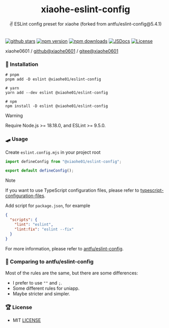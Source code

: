 <div align="center">
  <h1>xiaohe-eslint-config</h1>
  <span>✌️ ESLint config preset for xiaohe (forked from antfu/eslint-config@5.4.1)</span>
</div>

<br>

[![github stars][github-stars-src]][github-stars-href]
[![npm version][npm-version-src]][npm-version-href]
[![npm downloads][npm-downloads-src]][npm-downloads-href]
[![JSDocs][jsdocs-src]][jsdocs-href]
[![License][license-src]][license-href]

xiaohe0601 / [github@xiaohe0601](https://github.com/xiaohe0601) / [gitee@xiaohe0601](https://gitee.com/xiaohe0601)

### 🚁 Installation

```shell
# pnpm
pnpm add -D eslint @xiaohe01/eslint-config

# yarn
yarn add --dev eslint @xiaohe01/eslint-config

# npm
npm install -D eslint @xiaohe01/eslint-config
```

> [!WARNING]
> Require Node.js >= 18.18.0, and ESLint >= 9.5.0.

### 🛹 Usage

Create `eslint.config.mjs` in your project root

```js
import defineConfig from "@xiaohe01/eslint-config";

export default defineConfig();
```

> [!NOTE]
> If you want to use TypeScript configuration files,
> please refer to [typescript-configuration-files](https://eslint.org/docs/latest/use/configure/configuration-files#typescript-configuration-files).

Add script for `package.json`, for example

```json
{
  "scripts": {
    "lint": "eslint",
    "lint:fix": "eslint --fix"
  }
}
```

For more information, please refer to [antfu/eslint-config](https://github.com/antfu/eslint-config).

### 🐼 Comparing to antfu/eslint-config

Most of the rules are the same, but there are some differences:

- I prefer to use `""` and `;`.
- Some different rules for uniapp.
- Maybe stricter and simpler.

### 🏆 License

- MIT [LICENSE](./LICENSE)

[github-stars-src]: https://img.shields.io/github/stars/xiaohe0601/xiaohe-eslint-config?style=flat&color=1fa669&labelColor=18181b&logo=github
[github-stars-href]: https://github.com/xiaohe0601/xiaohe-eslint-config
[npm-version-src]: https://img.shields.io/npm/v/@xiaohe01/eslint-config?style=flat&color=1fa669&labelColor=18181b&logo=npm
[npm-version-href]: https://npmjs.com/package/@xiaohe01/eslint-config
[npm-downloads-src]: https://img.shields.io/npm/dm/@xiaohe01/eslint-config?style=flat&color=1fa669&labelColor=18181b
[npm-downloads-href]: https://npmjs.com/package/@xiaohe01/eslint-config
[jsdocs-src]: https://img.shields.io/badge/jsdocs-reference-1fa669?style=flat&labelColor=18181b
[jsdocs-href]: https://www.jsdocs.io/package/@xiaohe01/eslint-config
[license-src]: https://img.shields.io/github/license/xiaohe0601/xiaohe-eslint-config.svg?style=flat&color=1fa669&labelColor=18181b
[license-href]: https://github.com/xiaohe0601/xiaohe-eslint-config/blob/main/LICENSE